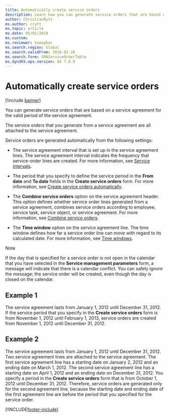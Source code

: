 ```yaml
---
title: Automatically create service orders  
description: Learn how you can generate service orders that are based on a service agreement for the valid period of the service agreement.
author: ChristianRytt
ms.author: crytt
ms.topic: article
ms.date: 05/01/2018
ms.custom:
ms.reviewer: kamaybac
ms.search.region: Global
ms.search.validFrom: 2016-02-28
ms.search.form: SMAServiceOrderTable
ms.dyn365.ops.version: AX 7.0.0
---
```


# Automatically create service orders 

[!include [banner](../includes/banner.md)]


You can generate service orders that are based on a service agreement for the valid period of the service agreement.

The service orders that you generate from a service agreement are all attached to the service agreement.

Service orders are generated automatically from the following settings:

  - The service agreement interval that is set up in the service agreement lines. The service agreement interval indicates the frequency that service-order lines are created. For more information, see [Service intervals](service-intervals.md).

  - The period that you specify to define the service period in the **From date** and **To date** fields in the **Create service orders** form. For more information, see [Create service orders automatically](create-service-orders-automatically.md).

  - The **Combine service orders** option on the service agreement header. This option defines whether service order lines generated from a service agreement, combines service orders according to employee, service task, service object, or service agreement. For more information, see [Combine service orders](combine-service-orders.md).

  - The **Time window** option on the service agreement line. The time window defines how far a service order line can move with regard to its calculated date. For more information, see [Time windows](time-windows.md).


> [!NOTE]
> <P>If the day that is specified for a service order is not open in the calendar that you have selected in the <STRONG>Service management parameters</STRONG> form, a message will indicate that there is a calendar conflict. You can safely ignore the message; the service order will be created, even though the day is closed on the calendar.</P>

## Example 1

The service agreement lasts from January 1, 2012 until December 31, 2012. If the service period that you specify in the **Create service orders** form is from November 1, 2012 until February 1, 2013, service orders are created from November 1, 2012 until December 31, 2012.

## Example 2

The service agreement lasts from January 1, 2012 until December 31, 2012. Two service agreement lines are attached to the service agreement. The first service agreement line has a starting date on January 2, 2012 and an ending date on March 1, 2012. The second service agreement line has a starting date on April 1, 2012 and an ending date on December 31, 2012. You specify a period in the **Create service orders** form that is from October 1, 2012 until December 31, 2012. Therefore, service orders are generated only for the second agreement line, because the starting date and ending date of the first agreement line are before the period that you specified for the service order.

  




[!INCLUDE[footer-include](../../includes/footer-banner.md)]
